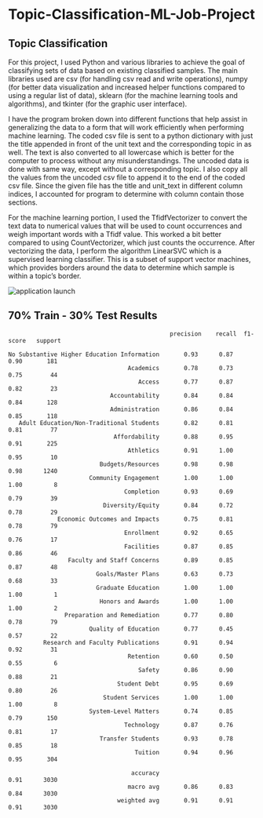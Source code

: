 # Topic-Classification-ML-Job-Project
## Topic Classification


   For this project, I used Python and various libraries to achieve the goal of classifying sets of data based on existing classified samples. The main libraries used are csv (for handling csv read and write operations), numpy (for better data visualization and increased helper functions compared to using a regular list of data), sklearn (for the machine learning tools and algorithms), and tkinter (for the graphic user interface). 
  
   I have the program broken down into different functions that help assist in generalizing the data to a form that will work efficiently when performing machine learning. The coded csv file is sent to a python dictionary with just the title appended in front of the unit text and the corresponding topic in as well. The text is also converted to all lowercase which is better for the computer to process without any misunderstandings. The uncoded data is done with same way, except without a corresponding topic. I also copy all the values from the uncoded csv file to append it to the end of the coded csv file. Since the given file has the title and unit_text in different column indices, I accounted for program to determine with column contain those sections.
  
   For the machine learning portion, I used the TfidfVectorizer to convert the text data to numerical values that will be used to count occurrences and weigh important words with a Tfidf value. This worked a bit better compared to using CountVectorizer, which just counts the occurrence. After vectorizing the data, I perform the algorithm LinearSVC which is a supervised learning classifier. This is a subset of support vector machines, which provides borders around the data to determine which sample is within a topic’s border.

  
  ![application launch](https://i.imgur.com/2a0pqal.png)
## 70% Train - 30% Test Results

```
                                              precision    recall  f1-score   support

No Substantive Higher Education Information       0.93      0.87      0.90       181
                                  Academics       0.78      0.73      0.75        44
                                     Access       0.77      0.87      0.82        23
                             Accountability       0.84      0.84      0.84       128
                             Administration       0.86      0.84      0.85       118
   Adult Education/Non-Traditional Students       0.82      0.81      0.81        77
                              Affordability       0.88      0.95      0.91       225
                                  Athletics       0.91      1.00      0.95        10
                          Budgets/Resources       0.98      0.98      0.98      1240
                       Community Engagement       1.00      1.00      1.00         8
                                 Completion       0.93      0.69      0.79        39
                           Diversity/Equity       0.84      0.72      0.78        29
              Economic Outcomes and Impacts       0.75      0.81      0.78        79
                                 Enrollment       0.92      0.65      0.76        17
                                 Facilities       0.87      0.85      0.86        46
                 Faculty and Staff Concerns       0.89      0.85      0.87        48
                         Goals/Master Plans       0.63      0.73      0.68        33
                         Graduate Education       1.00      1.00      1.00         1
                          Honors and Awards       1.00      1.00      1.00         2
                Preparation and Remediation       0.77      0.80      0.78        79
                       Quality of Education       0.77      0.45      0.57        22
          Research and Faculty Publications       0.91      0.94      0.92        31
                                  Retention       0.60      0.50      0.55         6
                                     Safety       0.86      0.90      0.88        21
                               Student Debt       0.95      0.69      0.80        26
                           Student Services       1.00      1.00      1.00         8
                       System-Level Matters       0.74      0.85      0.79       150
                                 Technology       0.87      0.76      0.81        17
                          Transfer Students       0.93      0.78      0.85        18
                                    Tuition       0.94      0.96      0.95       304

                                   accuracy                           0.91      3030
                                  macro avg       0.86      0.83      0.84      3030
                               weighted avg       0.91      0.91      0.91      3030
```
